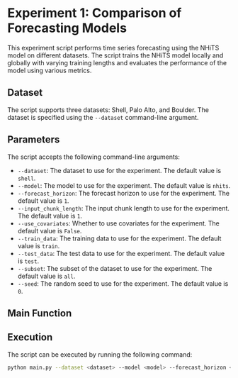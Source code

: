 # Experiment 1: Comparison of Forecasting Models

This experiment script performs time series forecasting using the NHiTS model on different datasets. The script trains the NHiTS model locally and globally with varying training lengths and evaluates the performance of the model using various metrics.

## Dataset
The script supports three datasets: Shell, Palo Alto, and Boulder. The dataset is specified using the `--dataset` command-line argument.

## Parameters
The script accepts the following command-line arguments:
- `--dataset`: The dataset to use for the experiment. The default value is `shell`.
- `--model`: The model to use for the experiment. The default value is `nhits`.
- `--forecast_horizon`: The forecast horizon to use for the experiment. The default value is `1`.
- `--input_chunk_length`: The input chunk length to use for the experiment. The default value is `1`.
- `--use_covariates`: Whether to use covariates for the experiment. The default value is `False`.
- `--train_data`: The training data to use for the experiment. The default value is `train`.
- `--test_data`: The test data to use for the experiment. The default value is `test`.
- `--subset`: The subset of the dataset to use for the experiment. The default value is `all`.
- `--seed`: The random seed to use for the experiment. The default value is `0`.


## Main Function

## Execution
The script can be executed by running the following command:

```bash
python main.py --dataset <dataset> --model <model> --forecast_horizon <forecast_horizon> --input_chunk_length <input_chunk_length> --use_covariates <use_covariates> --train_data <train_data> --test_data <test_data> --subset <subset> --seed <seed>

```
